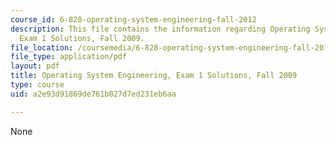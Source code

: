 ```yaml
---
course_id: 6-828-operating-system-engineering-fall-2012
description: This file contains the information regarding Operating System Engineering,
  Exam 1 Solutions, Fall 2009.
file_location: /coursemedia/6-828-operating-system-engineering-fall-2012/a2e93d91869de761b027d7ed231eb6aa_MIT6_828F12_q09_1_sol.pdf
file_type: application/pdf
layout: pdf
title: Operating System Engineering, Exam 1 Solutions, Fall 2009
type: course
uid: a2e93d91869de761b027d7ed231eb6aa

---
```

None